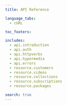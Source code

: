 ```yaml
---
title: API Reference

language_tabs:
  - cURL

toc_footers:

includes:
  - api.introduction
  - api.auth
  - api.httpverbs
  - api.hypermedia
  - api.errors
  - resource.customers
  - resource.videos
  - resource.collections
  - resource.subscriptions
  - resource.packages

search: true
---
```

